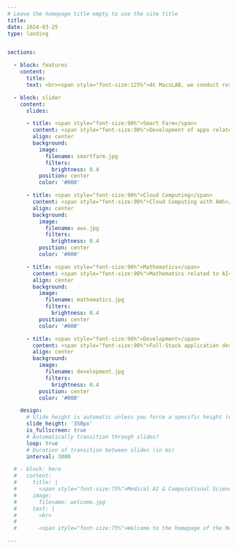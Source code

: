 ```yaml
---
# Leave the homepage title empty to use the site title
title:
date: 2024-03-25
type: landing


sections:

  - block: features
    content:
      title: 
      text: <br><span style="font-size:125%">At MacsLAB, we conduct research utilizing AI and deep learning across various fields including healthcare, EMR, Vision, aerospace, and defense, alongside research in medical mathematics and AI-based studies. Furthermore, we are also focused on practical areas such as full-stack development and application development leveraging AI.</span>

  - block: slider
    content:
      slides:

      - title: <span style="font-size:90%">Smart Farm</span>
        content: <span style="font-size:90%">Development of apps related to smart farming</span>
        align: center
        background:
          image:
            filename: smartfarm.jpg
            filters:
              brightness: 0.4
          position: center
          color: '#000'

      - title: <span style="font-size:90%">Cloud Computing</span>
        content: <span style="font-size:90%">Cloud Computing with AWS</span>
        align: center
        background:
          image:
            filename: aws.jpg
            filters:
              brightness: 0.4
          position: center
          color: '#000'

      - title: <span style="font-size:90%">Mathematics</span>
        content: <span style="font-size:90%">Mathematics related to AI</span>
        align: center
        background:
          image:
            filename: mathematics.jpg
            filters:
              brightness: 0.4
          position: center
          color: '#000'

      - title: <span style="font-size:90%">Development</span>
        content: <span style="font-size:90%">Full-Stack application development</span>
        align: center
        background:
          image:
            filename: development.jpg
            filters:
              brightness: 0.4
          position: center
          color: '#000'

    design:
      # Slide height is automatic unless you force a specific height (e.g. '400px')
      slide_height: '350px'
      is_fullscreen: true
      # Automatically transition through slides?
      loop: true
      # Duration of transition between slides (in ms)
      interval: 3000

  # - block: hero
  #   content:
  #     title: |
  #       <span style="font-size:75%">Medical AI & Computational Science (MACS) Lab</span>
  #     image:
  #       filename: welcome.jpg
  #     text: |
  #       <br>
  #
  #       <span style="font-size:75%">Welcome to the homepage of the Medical AI and Computational Science (MACS) Lab at Jeonbuk National University. At MACS, we conduct research utilizing AI and deep learning in healthcare, aerospace, and defense, alongside medical mathematics and AI-based studies. Furthermore, we focus on practical areas such as full-stack development and application development utilizing AI.</span>

---
```

